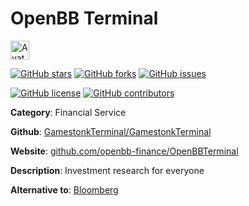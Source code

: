 
# OpenBB Terminal 

<a href="https://github.com/openbb-finance/OpenBBTerminal"><img src="https://icons.duckduckgo.com/ip3/github.com/openbb-finance/OpenBBTerminal.ico" alt="Avatar" width="30" height="30" /></a>

[![GitHub stars](https://img.shields.io/github/stars/GamestonkTerminal/GamestonkTerminal.svg?style=social&label=Star&maxAge=2592000)](https://GitHub.com/GamestonkTerminal/GamestonkTerminal/stargazers/) [![GitHub forks](https://img.shields.io/github/forks/GamestonkTerminal/GamestonkTerminal.svg?style=social&label=Fork&maxAge=2592000)](https://GitHub.com/GamestonkTerminal/GamestonkTerminal/network/) [![GitHub issues](https://img.shields.io/github/issues/GamestonkTerminal/GamestonkTerminal.svg)](https://GitHub.com/NGamestonkTerminal/GamestonkTerminal/issues/)

[![GitHub license](https://img.shields.io/github/license/GamestonkTerminal/GamestonkTerminal.svg)](https://github.com/GamestonkTerminal/GamestonkTerminal/blob/master/LICENSE) [![GitHub contributors](https://img.shields.io/github/contributors/GamestonkTerminal/GamestonkTerminal.svg)](https://GitHub.com/GamestonkTerminal/GamestonkTerminal/graphs/contributors/) 

**Category**: Financial Service

**Github**: [GamestonkTerminal/GamestonkTerminal](https://github.com/GamestonkTerminal/GamestonkTerminal)

**Website**: [github.com/openbb-finance/OpenBBTerminal](https://github.com/openbb-finance/OpenBBTerminal)

**Description**:
Investment research for everyone

**Alternative to**: [Bloomberg](https://www.bloomberg.com/)
